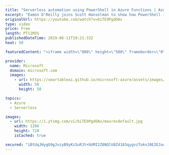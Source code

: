 ```yaml
---
title: "Serverless automation using PowerShell in Azure Functions | Azure Friday"
excerpt: "Eamon O'Reilly joins Scott Hanselman to show how PowerShell in Azure Functions makes it possible for you to automate operational tasks and take advantage of the native Azure integration to deliver and maintain services. [01:150] Demo Start   Azure Functions overview https://aka.ms/azfr/540/01  Create"
originalUrl: https://youtube.com/watch?v=biTE9PgdOAs
type: video
price: Free
length: PT11M3S
publishedDateTime: 2019-06-11T19:21:33Z
heat: 50

featuredContent: "<iframe width=\"800\" height=\"500\" frameborder=\"0\" src=\"https://www.youtube.com/embed/biTE9PgdOAs\" allow=\"accelerometer; autoplay; encrypted-media; gyroscope; picture-in-picture\" allowfullscreen></iframe>"

provider:
  name: Microsoft
  domain: microsoft.com
  images:
    - url: https://smartableai.github.io/microsoft-azure/assets/images/organizations/microsoft.com-50x50.jpg
      width: 50
      height: 50

topics:
  - Azure
  - Serverless

images:
  - url: https://i.ytimg.com/vi/biTE9PgdOAs/maxresdefault.jpg
    width: 1280
    height: 720
    isCached: true

secured: "iBtUqJHygG9gJvzyB9yKzSuRJt+bUMI2Z8NQlU0Z4183qygvzToknJ0E2EJuwzGyDSD/rKU/q7wmv+8ksRxAzjtP2PqVm4I2ztulPCFhCStr1LJ+RfSrZDg5uqZ+zQFpCEiNtqJEnBA300t41OOFScVNxgwpyTU4l+pyskQ/v7Zil0BnwCdq1quTRcC98quZb/+dAOvChO3+dFQaGl63nwHq1EsZCs72McCCicyfDgL3iyioLueWi6Y1zTSkMu9pgwpd2Jv8NeKvNqN+k/VrYVQQXFpaH8uZMO5obCMV8zap5BMcWsy6iNX2Q1fwCnRrTcZp3TyXuiwLTksrysXCgGEU2BZbL+08RJPyiVFbAzfSFqSlKBNmLWURW1f/Uuf92lYXAYQNExXsi8+wRZhzYPagFTqBwc2a9b2E5GzdlHs=;I3VQ8z9x9b1p5XZt3uKz4A=="
---
```


